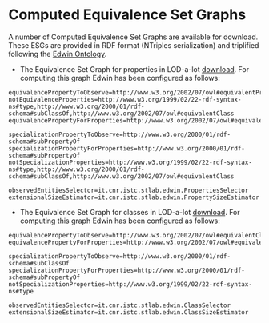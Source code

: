 # Computed Equivalence Set Graphs

A number of Computed Equivalence Set Graphs are available for download. 
These ESGs are provided in RDF format (NTriples serialization) and triplified following the [Edwin Ontology](https://w3id.org/edwin/ontology/).


* The Equivalence Set Graph for properties in LOD-a-lot [download](http://etna.istc.cnr.it/edwin/datasets/esg_properties.tar.gz). For computing this graph Edwin has been configured as follows:

```
equivalencePropertyToObserve=http://www.w3.org/2002/07/owl#equivalentProperty
notEquivalenceProperties=http://www.w3.org/1999/02/22-rdf-syntax-ns#type,http://www.w3.org/2000/01/rdf-schema#subClassOf,http://www.w3.org/2002/07/owl#equivalentClass
equivalencePropertyForProperties=http://www.w3.org/2002/07/owl#equivalentProperty

specializationPropertyToObserve=http://www.w3.org/2000/01/rdf-schema#subPropertyOf
specializationPropertyForProperties=http://www.w3.org/2000/01/rdf-schema#subPropertyOf
notSpecializationProperties=http://www.w3.org/1999/02/22-rdf-syntax-ns#type,http://www.w3.org/2000/01/rdf-schema#subClassOf,http://www.w3.org/2002/07/owl#equivalentClass

observedEntitiesSelector=it.cnr.istc.stlab.edwin.PropertiesSelector
extensionalSizeEstimator=it.cnr.istc.stlab.edwin.PropertySizeEstimator
```

* The Equivalence Set Graph for classes in LOD-a-lot [download](http://etna.istc.cnr.it/edwin/datasets/esg_classes.tar.gz). For computing this graph Edwin has been configured as follows:

```
equivalencePropertyToObserve=http://www.w3.org/2002/07/owl#equivalentClass
equivalencePropertyForProperties=http://www.w3.org/2002/07/owl#equivalentProperty

specializationPropertyToObserve=http://www.w3.org/2000/01/rdf-schema#subClassOf
specializationPropertyForProperties=http://www.w3.org/2000/01/rdf-schema#subPropertyOf
notSpecializationProperties=http://www.w3.org/1999/02/22-rdf-syntax-ns#type

observedEntitiesSelector=it.cnr.istc.stlab.edwin.ClassSelector
extensionalSizeEstimator=it.cnr.istc.stlab.edwin.ClassSizeEstimator

```